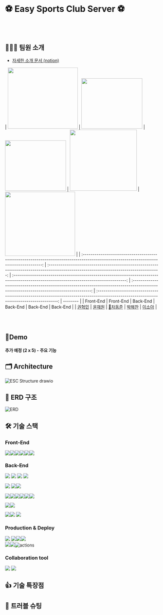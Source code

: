 # ⚽ Easy Sports Club Server ⚽

<br><br>

## 🧑‍🤝‍🧑 팀원 소개

- [자세한 소개 문서 (notion)](https://spotty-archer-150.notion.site/8082b9832c1e43febda43dc43e35164a)

| <img src =https://user-images.githubusercontent.com/67897318/209688971-49212507-71b7-4551-9985-8565d31d24a4.png width="230" height="200"> | <img src =https://user-images.githubusercontent.com/49369306/195608027-5633bd06-1c29-4916-bf75-65567de3b2a5.png width="200" height="165"> | <img src =https://user-images.githubusercontent.com/67897318/209684714-883aaf83-167c-4f41-90f0-4d9df814b6e1.jpeg width="200" height="165"> | <img src =https://user-images.githubusercontent.com/67897318/209684716-5baf27b0-c344-4a99-9c98-fc5e9089829d.png width="220" height="200"> | <img src =https://user-images.githubusercontent.com/67897318/209684717-bd1cb2f0-0f07-43f0-94a2-08f91c0a76f8.jpeg width="230" height="210"> |
| :---------------------------------------------------------------------------------------------------------------------------------------: | :---------------------------------------------------------------------------------------------------------------------------------------: | :----------------------------------------------------------------------------------------------------------------------------------------: | :---------------------------------------------------------------------------------------------------------------------------------------: | :----------------------------------------------------------------------------------------------------------------------------------------: | -------- |
|                                                                 Front-End                                                                 |                                                                 Front-End                                                                 |                                                                  Back-End                                                                  |                                                                 Back-End                                                                  |                                                                  Back-End                                                                  | Back-End |
|                                                   [권혁민](https://github.com/olhkyle)                                                    |                                                  [윤재원](https://github.com/younjaewon)                                                  |                                                   [👑차동준](https://github.com/dongjji)                                                   |                                                   [박해찬](https://github.com/phc09188)                                                   |                                                    [이소아](https://github.com/SoA-Lee)                                                    |

<br><br>

## 📱Demo

#### 추가 예정 (2 x 5) - 주요 기능

[//]: # "- 로그인 및 소셜로그인 / 마이페이지 / 알림 / 찜하기"
[//]: # "- 체육관 검색(내 주변 체육관) / 체육관 상세정보 / 리뷰 / 체육관 예약 /"
[//]: # "- 체육관 등록 / 예약 현황"

## 🗂️ Architecture

![ESC Structure drawio](https://user-images.githubusercontent.com/67897318/209688567-30a74f61-4dc7-4e39-a1e3-47ff2465a499.png)

## 💾 ERD 구조

![ERD](https://user-images.githubusercontent.com/67897318/209691592-a0eff716-11e4-4748-a164-d1e5c91646a2.png)

## 🛠️ 기술 스택

### Front-End

<img src="https://img.shields.io/badge/react-61DAFB?style=for-the-badge&logo=react&logoColor=white"><img src="https://img.shields.io/badge/typescript-3178C6?style=for-the-badge&logo=typescript&logoColor=white"><img src="https://img.shields.io/badge/vite-646CFF?style=for-the-badge&logo=vite&logoColor=white"><img src="https://img.shields.io/badge/yarn-2C8EBB?style=for-the-badge&logo=yarn&logoColor=white"><img src="https://img.shields.io/badge/redux-764ABC?style=for-the-badge&logo=redux&logoColor=white"><img src="https://img.shields.io/badge/emotion-ff3399?style=for-the-badge&logo=&logoColor=white">

### Back-End

<img src="https://img.shields.io/badge/java-007396?style=for-the-badge&logo=java&logoColor=white"> <img src="https://img.shields.io/badge/spring-6DB33F?style=for-the-badge&logo=spring&logoColor=white"> <img src="https://img.shields.io/badge/Spring boot-6DB33F?style=for-the-badge&logo=Spring boot&logoColor=black"> <img src="https://img.shields.io/badge/gradle-02303A?style=for-the-badge&logo=gradle&logoColor=white">
<br>

<img src="https://img.shields.io/badge/Spring Security-6DB33F?style=for-the-badge&logo=Spring Security&logoColor=black"> <img src="https://img.shields.io/badge/Json web tokens-000000?style=for-the-badge&logo=Json web tokens&logoColor=white"><img src="https://img.shields.io/badge/OAUTH2-EC1C24?style=for-the-badge&logo=Authy&logoColor=white">
<br>

<img src="https://img.shields.io/badge/MariaDB-003545?style=for-the-badge&logo=mariaDB&logoColor=white"><img src="https://img.shields.io/badge/redis-DC382D?style=for-the-badge&logo=redis&logoColor=white"><img src="https://img.shields.io/badge/Spring JPA-6DB33F?style=for-the-badge&logo=Spring JPA&logoColor=white"><img src="https://img.shields.io/badge/querydsl-2599ED?style=for-the-badge&logo=querydsl&logoColor=white"><img src="https://img.shields.io/badge/ElasticSearch-005571?style=for-the-badge&logo=ElasticSearch&logoColor=white"><img src="https://img.shields.io/badge/SMTP-CC0000?style=for-the-badge&logo=Gmail&logoColor=white">
<br>

<img src="https://img.shields.io/badge/JUnit5-25A162?style=for-the-badge&logo=JUnit5&logoColor=white"><img src="https://img.shields.io/badge/Mockito-008D62?style=for-the-badge&logo=Mockito&logoColor=white">
<br>

<img src="https://img.shields.io/badge/intellijidea-000000?style=for-the-badge&logo=intellijidea&logoColor=white"><img src="https://img.shields.io/badge/postman-FF6C37?style=for-the-badge&logo=postman&logoColor=white"> <img src="https://img.shields.io/badge/swagger-85EA2D?style=for-the-badge&logo=swagger&logoColor=white">
<br>

### Production & Deploy

<img src="https://img.shields.io/badge/amazonaws-232F3E?style=for-the-badge&logo=amazonaws&logoColor=white"> <img src="https://img.shields.io/badge/amazonec2-FF9900?style=for-the-badge&logo=amazonec2&logoColor=white"><img src="https://img.shields.io/badge/amazonrds-527FFF?style=for-the-badge&logo=amazonrds&logoColor=white"><img src="https://img.shields.io/badge/amazonS3-569A31?style=for-the-badge&logo=amazons3&logoColor=white">
<br>
<img src="https://img.shields.io/badge/github-181717?style=for-the-badge&logo=github&logoColor=white"><img src="https://img.shields.io/badge/git-F05032?style=for-the-badge&logo=git&logoColor=white"><img src="https://img.shields.io/badge/GitHub_Actions-2088FF?style=for-the-badge&logo=github-actions&logoColor=white" alt="actions">

### Collaboration tool

<img src="https://img.shields.io/badge/slack-4A154B?style=for-the-badge&logo=slack&logoColor=white"> <img src="https://img.shields.io/badge/notion-000000?style=for-the-badge&logo=notion&logoColor=white">

## 👍 기술 특장점

## 🚀 트러블 슈팅
